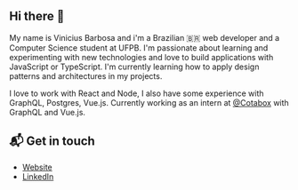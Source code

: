 ## Hi there 👋

My name is Vinicius Barbosa and i'm a Brazilian 🇧🇷 web developer and a Computer Science student at UFPB. I'm passionate about learning and experimenting with new technologies and love to build applications with JavaScript or TypeScript. I'm currently
learning how to apply design patterns and architectures in my projects.

I love to work with React and Node, I also have some experience with GraphQL, Postgres, Vue.js. Currently working as an intern at [@Cotabox](https://github.com/Cotabox) with GraphQL and Vue.js.

## 📬 Get in touch
- <a href="https://www.viniciusmedeiros.tech/" target="_blank" title="My Website">Website</a>
- <a href="https://www.linkedin.com/in/vinicius-barbosa-7321b4148/" target="_blank" title="My LinkedIn">LinkedIn</a>
